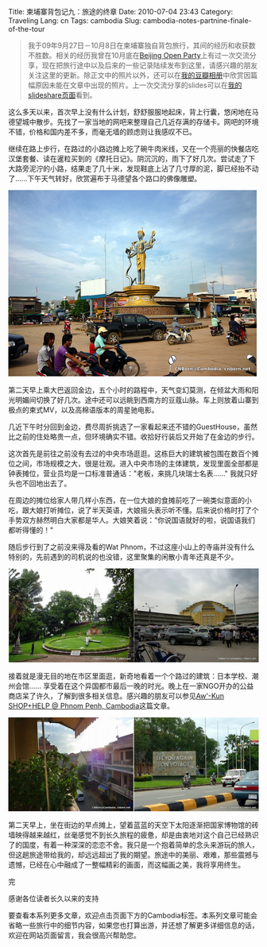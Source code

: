 Title: 柬埔寨背包记九：旅途的终章
Date: 2010-07-04 23:43
Category: Traveling
Lang: cn
Tags: cambodia
Slug: cambodia-notes-partnine-finale-of-the-tour

>我于09年9月27日－10月8日在柬埔寨独自背包旅行，其间的经历和收获数不胜数。相关的经历我曾在10月底在[Beijing Open Party](http://www.beijing-open-party.org)上有过一次交流分享，现在把旅行途中以及后来的一些记录陆续发布到这里，请感兴趣的朋友关注这里的更新。除正文中的照片以外，还可以在[我的豆瓣相册](http://www.douban.com/photos/album/20098136/)中欣赏因篇幅原因未能在文章中出现的照片。上一次交流分享的slides可以在[我的slideshare页面](http://www.slideshare.net/CNBorn)看到。


这么多天以来，首次早上没有什么计划，舒舒服服地起床，背上行囊，悠闲地在马德望城中散步。先找了一家当地的网吧来整理自己几近存满的存储卡。网吧的环境不错，价格和国内差不多，而毫无墙的顾虑则让我感叹不已。

继续在路上步行，在路过的小路边摊上吃了碗牛肉米线，又在一个亮丽的快餐店吃汉堡套餐、读在暹粒买到的《摩托日记》。阴沉沉的，雨下了好几次。尝试走了下大路旁泥泞的小路，结果走了几十米，发现鞋底上沾了几寸厚的泥，脚已经抬不动了......下午天气转好，欣赏遍布于马德望各个路口的佛像雕塑。

![](images/travel/cambodia/188-p1060044-1-thumb-500x375-187.jpg)

第二天早上乘大巴返回金边，五个小时的路程中，天气变幻莫测，在倾盆大雨和阳光明媚间切换了好几次。途中还可以远眺到西南方的豆蔻山脉。车上则放着山寨到极点的柬式MV，以及高棉语版本的周星驰电影。

几近下午时分回到金边，费尽周折挑选了一家看起来还不错的GuestHouse，虽然比之前的住处略贵一点，但环境确实不错。收拾好行装后又开始了在金边的步行。

这次首先是前往之前没有去过的中央市场逛逛。这栋巨大的建筑被包围在数百个摊位之间，市场规模之大，很是壮观。进入中央市场的主体建筑，发现里面全部都是钟表摊位，营业员均是一口标准普通话："老板，来挑几块瑞士名表......" 我就只好头也不回地出去了。

在周边的摊位给家人带几样小东西，在一位大娘的食摊前吃了一碗类似意面的小吃，跟大娘打听摊位，说了半天英语，大娘摇头表示听不懂。后来说价格时打了个手势双方赫然明白大家都是华人。大娘笑着说："你说国语就好的啦，说国语我们都听得懂的！"

随后步行到了之前没来得及看的Wat Phnom，不过这座小山上的寺庙并没有什么特别的，先前遇到的司机说的也没错，这里聚集的闲散小青年还真是不少。

![](images/travel/cambodia/185-returnday_phnompenh-thumb-640x240-184.jpg)

接着就是漫无目的地在市区里面逛，新奇地看着一个个路过的建筑：日本学校、潮州会馆...... 享受着在这个异国都市最后一晚的时光。晚上在一家NGO开办的公益商店呆了许久，了解到很多相关信息。感兴趣的朋友可以参见[Aw'-Kun SHOP+HELP @ Phnom Penh, Cambodia](http://cnborn.net/blog/2009/10/awkun-shop+help-at-phnom-penh-cambodia/)这篇文章。

![](images/travel/cambodia/182-bonvoyage_1220-thumb-640x240-181.jpg)

第二天早上，坐在街边的早点摊上，望着蓝蓝的天空下太阳逐渐把国家博物馆的砖墙映得越来越红，丝毫感觉不到长久旅程的疲惫，却是由衷地对这个自己已经熟识了的国度，有着一种深深的恋恋不舍。我只是一个抱着简单的念头来游玩的旅人，但这趟旅途带给我的，却远远超出了我的期望。旅途中的美丽、艰难，那些震撼与遗憾，已经在心中融成了一整幅精彩的画面，而这幅画之美，我将享用终生。

完

感谢各位读者长久以来的支持

要查看本系列更多文章，欢迎点击页面下方的Cambodia标签。本系列文章可能会省略一些旅行中的细节内容，如果您也打算出游，并还想了解更多详细信息的话，欢迎在网站页面留言，我会很高兴帮助您。
